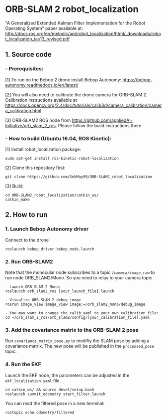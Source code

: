 # ORB-SLAM 2 robot_localization

"A Generalized Extended Kalman Filter Implementation for the Robot Operating System" paper available at: http://docs.ros.org/en/melodic/api/robot_localization/html/_downloads/robot_localization_ias13_revised.pdf 

## 1. Source code
### - Prerequisites:

[1] To run on the Bebop 2 drone install Bebop Autonomy: https://bebop-autonomy.readthedocs.io/en/latest/
    
[2] You will also need to calibrate the drone camera for ORB-SLAM 2. Calibration instructions available at    https://docs.opencv.org/2.4/doc/tutorials/calib3d/camera_calibration/camera_calibration.html

[3] ORB-SLAM2 ROS node from https://github.com/appliedAI-Initiative/orb_slam_2_ros. Please follow the build instructions there

### - How to build (Ubuntu 16.04, ROS Kinetic):
[1] Install robot_localization package:
````
sudo apt-get install ros-kinetic-robot-localization
````
[2] Clone this repository first:
````
git clone https://github.com/SebMay99/ORB-SLAM2_robot_localization
````
[3] Build:
````
cd ORB-SLAM2_robot_localization/catkin_ws/
catkin_make
````

## 2. How to run
### 1. Launch Bebop Autonomy driver
Connect to the drone
````
roslaunch bebop_driver bebop_node.launch
````
### 2. Run ORB-SLAM2
Note that the monocular node subscribes to a topic `/camera/image_raw` to run node ORB_SLAM2/Mono. So you need to relay to your camera topic
````
- Launch ORB-SLAM 2 Mono:
roslaunch orb_slam2_ros [your_launch_file].launch

- Visualize ORB SLAM 2 debug image
rosrun image_view image_view image:=/orb_slam2_mono/debug_image

- You may want to change the calib.yaml to your own calibration file:
cd ~/orb_slam_2_ros/orb_slam2/config/[your_calibration_file].yaml

````
### 3. Add the covariance matrix to the ORB-SLAM 2 pose
Run `covariance_matrix_pose.py` to modifiy the SLAM pose by adding a covariance matrix. The new pose will be published in the `processed_pose` topic.

### 4. Run the EKF
Launch the EKF node, the parameters can be adjusted in the `ekf_localization.yaml` file.
````
cd catkin_ws/ && source devel/setup.bash 
roslaunch summit_odometry start_filter.launch
````
You can read the filtered pose in a new terminal:
````
rostopic echo odometry/filtered
````
